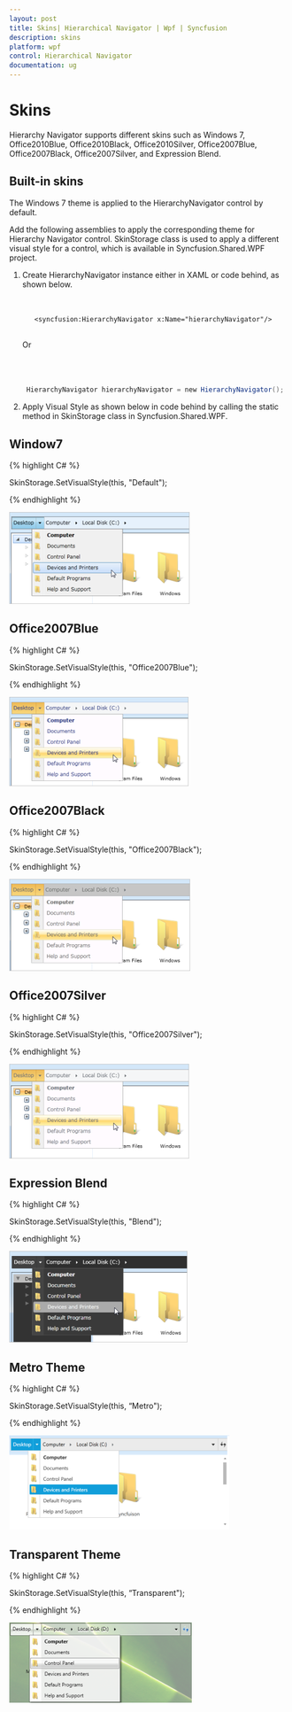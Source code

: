 ```yaml
---
layout: post
title: Skins| Hierarchical Navigator | Wpf | Syncfusion
description: skins
platform: wpf
control: Hierarchical Navigator
documentation: ug
---
```


# Skins

Hierarchy Navigator supports different skins such as Windows 7, Office2010Blue, Office2010Black, Office2010Silver, Office2007Blue, Office2007Black, Office2007Silver, and Expression Blend. 

## Built-in skins

The Windows 7 theme is applied to the HierarchyNavigator control by default.

Add the following assemblies to apply the corresponding theme for Hierarchy Navigator control. SkinStorage class is used to apply a different visual style for a control, which is available in Syncfusion.Shared.WPF project.

1. Create HierarchyNavigator instance either in XAML or code behind, as shown below.


   ~~~xaml


      <syncfusion:HierarchyNavigator x:Name="hierarchyNavigator"/>
 
   ~~~

     Or

   ~~~csharp



    HierarchyNavigator hierarchyNavigator = new HierarchyNavigator();

   ~~~

2. Apply Visual Style as shown below in code behind by calling the static method in SkinStorage class in Syncfusion.Shared.WPF.

## Window7

{% highlight C# %}



SkinStorage.SetVisualStyle(this, "Default");

{% endhighlight %}

![](Skins_images/Skins_img1.png)



## Office2007Blue 

{% highlight C# %}



SkinStorage.SetVisualStyle(this, "Office2007Blue");

{% endhighlight %}

![](Skins_images/Skins_img2.png)



## Office2007Black

{% highlight C# %}



SkinStorage.SetVisualStyle(this, "Office2007Black");

{% endhighlight %}

![](Skins_images/Skins_img3.png)



## Office2007Silver

{% highlight C# %}



SkinStorage.SetVisualStyle(this, "Office2007Silver");

{% endhighlight %}

![](Skins_images/Skins_img4.png)




## Expression Blend

{% highlight C# %}


SkinStorage.SetVisualStyle(this, "Blend");

{% endhighlight %}

![](Skins_images/Skins_img5.png)



## Metro Theme

{% highlight C# %}

SkinStorage.SetVisualStyle(this, “Metro");

{% endhighlight %}

![](Skins_images/Skins_img6.png)



## Transparent Theme

{% highlight C# %}

SkinStorage.SetVisualStyle(this, “Transparent");

{% endhighlight %}

![](Skins_images/Skins_img7.png)




